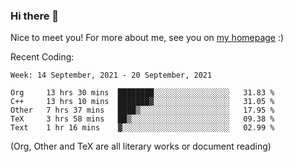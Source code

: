 ### Hi there 👋

Nice to meet you! For more about me, see you on [my homepage](https://jiayipan.me) :)


Recent Coding:
<!--START_SECTION:waka-->
```text
Week: 14 September, 2021 - 20 September, 2021

Org     13 hrs 30 mins  ████████░░░░░░░░░░░░░░░░░   31.83 % 
C++     13 hrs 10 mins  ███████▓░░░░░░░░░░░░░░░░░   31.05 % 
Other   7 hrs 37 mins   ████▒░░░░░░░░░░░░░░░░░░░░   17.95 % 
TeX     3 hrs 58 mins   ██▒░░░░░░░░░░░░░░░░░░░░░░   09.38 % 
Text    1 hr 16 mins    ▓░░░░░░░░░░░░░░░░░░░░░░░░   02.99 % 
```
<!--END_SECTION:waka-->
(Org, Other and TeX are all literary works or document reading)
